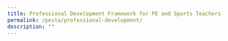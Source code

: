 ```yaml
---
title: Professional Development Framework for PE and Sports Teachers
permalink: /pesta/professional-development/
description: ""
---
```

